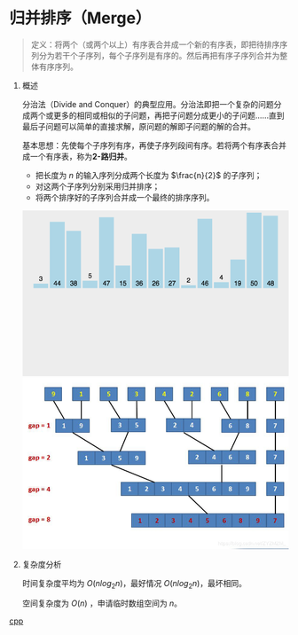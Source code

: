 # 归并排序（Merge）

> 定义：将两个（或两个以上）有序表合并成一个新的有序表，即把待排序序列分为若干个子序列，每个子序列是有序的。然后再把有序子序列合并为整体有序序列。

1. 概述

    分治法（Divide and Conquer）的典型应用。分治法即把一个复杂的问题分成两个或更多的相同或相似的子问题，再把子问题分成更小的子问题……直到最后子问题可以简单的直接求解，原问题的解即子问题的解的合并。

    基本思想：先使每个子序列有序，再使子序列段间有序。若将两个有序表合并成一个有序表，称为**2-路归并**。 

    - 把长度为 $n$ 的输入序列分成两个长度为 $\frac{n}{2}$ 的子序列；
    - 对这两个子序列分别采用归并排序；
    - 将两个排序好的子序列合并成一个最终的排序序列。

    ![归并排序演示](images/归并排序动图.gif "归并排序演示")
    ![归并排序-间隔不同](images/归并排序不同间隔.jpg "静态演示")

2. 复杂度分析

    时间复杂度平均为 $O(nlog_2n)$，最好情况 $O(nlog_2n)$，最坏相同。

    空间复杂度为 $O(n)$ ，申请临时数组空间为 $n$。

[cpp](code/归并排序.cpp)